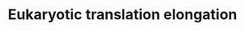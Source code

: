 ---
annotations:
- type: Pathway Ontology
  value: translation elongation pathway
authors:
- MaintBot
- AlexanderPico
- ReactomeTeam
- Anwesha
- Eweitz
description: 'The translation elongation cycle adds one amino acid at a time to a
  growing polypeptide according to the sequence of codons found in the mRNA. The next
  available codon on the mRNA is exposed in the aminoacyl-tRNA (aa-tRNA) binding site
  (A site) on the 30S subunit.<br>A: Ternary complexes of aa -tRNA:eEF1A:GTP enter
  the ribosome and  enable the anticodon of the tRNA to make a codon/anticodon interaction
  with the A-site codon of the mRNA. B: Upon cognate recognition, the eEF1A:GTP is
  brought into the GTPase activating center of the ribosome, GTP is hydrolyzed and
  eEF1A:GDP leaves the ribosome. C: The peptidyl transferase center of ribosome catalyses
  the formation of a peptide bond between the incoming amino acid and the peptide
  found in the peptidyl-tRNA binding site (P site). D: In the pre-translocation state
  of the ribosome, the eEF2:GTP enters the ribosome, physically translocating the
  peptidyl-tRNA out of the A site to P site and leaves the ribosome eEF2:GDP. This
  action of eEF2:GTP accounts for the precise movement of the mRNA by 3 nucleotides.Consequently,
  deacylated tRNA is shifted to the E site.  A ribosome associated ATPase activity
  is proposed to stimulate the release of deacylated tRNA from the E site subsequent
  to translocation (Elskaya et al., 1991). In this post-translocation state, the ribosome
  is now ready to receive a new ternary complex.<br>This process is illustrated below
  with: an amino acyl-tRNA with an amino acid, a peptidyl-tRNA with a growing peptide,
  a deacylated tRNA with an -OH, and a ribosome with A,P and E sites to accommodate
  these three forms of tRNA.  View original pathway at [http://www.reactome.org/PathwayBrowser/#DIAGRAM=156842
  Reactome].'
last-edited: 2021-05-22
organisms:
- Homo sapiens
redirect_from:
- /index.php/Pathway:WP1811
- /instance/WP1811
schema-jsonld:
- '@context': https://schema.org/
  '@id': https://wikipathways.github.io/pathways/WP1811.html
  '@type': Dataset
  creator:
    '@type': Organization
    name: WikiPathways
  description: 'The translation elongation cycle adds one amino acid at a time to
    a growing polypeptide according to the sequence of codons found in the mRNA. The
    next available codon on the mRNA is exposed in the aminoacyl-tRNA (aa-tRNA) binding
    site (A site) on the 30S subunit.<br>A: Ternary complexes of aa -tRNA:eEF1A:GTP
    enter the ribosome and  enable the anticodon of the tRNA to make a codon/anticodon
    interaction with the A-site codon of the mRNA. B: Upon cognate recognition, the
    eEF1A:GTP is brought into the GTPase activating center of the ribosome, GTP is
    hydrolyzed and eEF1A:GDP leaves the ribosome. C: The peptidyl transferase center
    of ribosome catalyses the formation of a peptide bond between the incoming amino
    acid and the peptide found in the peptidyl-tRNA binding site (P site). D: In the
    pre-translocation state of the ribosome, the eEF2:GTP enters the ribosome, physically
    translocating the peptidyl-tRNA out of the A site to P site and leaves the ribosome
    eEF2:GDP. This action of eEF2:GTP accounts for the precise movement of the mRNA
    by 3 nucleotides.Consequently, deacylated tRNA is shifted to the E site.  A ribosome
    associated ATPase activity is proposed to stimulate the release of deacylated
    tRNA from the E site subsequent to translocation (Elskaya et al., 1991). In this
    post-translocation state, the ribosome is now ready to receive a new ternary complex.<br>This
    process is illustrated below with: an amino acyl-tRNA with an amino acid, a peptidyl-tRNA
    with a growing peptide, a deacylated tRNA with an -OH, and a ribosome with A,P
    and E sites to accommodate these three forms of tRNA.  View original pathway at
    [http://www.reactome.org/PathwayBrowser/#DIAGRAM=156842 Reactome].'
  keywords:
  - EEF1A1
  - 'EEF1A1 '
  - 'RPL40 '
  - EEF1A1-like proteins
  - 'His-tRNA(His) '
  - 'RPS25 '
  - 'RPS24 '
  - '5.8S rRNA '
  - 'Arg-tRNA(Arg) '
  - 'RPS5 '
  - Ribosome:mRNA:peptidyl-tRNA with elongating peptide
  - EEF1B2
  - eEF2:GTP
  - 'RPL35 '
  - 'RPL8 '
  - 'EEF1A2 '
  - 'RPS19 '
  - 'RPS14 '
  - 'RPS4Y2 '
  - eEF1A:GTP:aminoacyl-tRNA complex
  - 'RPS27 '
  - eEF1B complex
  - 'RPL38 '
  - peptide chain
  - 'RPL39L '
  - 'GTP '
  - 'RPL4 '
  - 'Thr-tRNA(Thr) '
  - 'RPLP0 '
  - 'Glu-tRNA(Glu) '
  - 'RPL31 '
  - 'RPL15 '
  - 'RPL37 '
  - 'Cys-tRNA(Cys) '
  - 'RPL13A '
  - 'RPS26 '
  - 'mRNA '
  - 'RPL21 '
  - 'EEF1B2 '
  - 'RPS7 '
  - 'RPS2 '
  - 'RPS23 '
  - 'RPLP2 '
  - 80S ribosome
  - EEF1D
  - 'RPS9 '
  - 'Ile-tRNA(Ile) '
  - eEF2:GDP
  - 'RPL3 '
  - 'RPS11 '
  - GTP
  - 'RPL36 '
  - eEF1A:GDP
  - 'Gln-tRNA(Gln) '
  - 'Asp-tRNA(Asp) '
  - tRNA:mRNA:eEF1A:GTP
  - 'RPS29 '
  - 'RPL34 '
  - 'RPL37A '
  - 'RPS15A '
  - EEF1G
  - 'EEF2 '
  - 'peptidyl-tRNA with elongated peptide '
  - 'RPL26L1 '
  - eEF1A:GTP
  - 80S:Met-tRNAi:mRNA:aminoacyl-tRNA
  - 'RPL26 '
  - 'Ala-tRNA(Ala) '
  - 'RPL11 '
  - 'Gly-tRNA(Gly) '
  - 'RPL27A '
  - 'RPLP1 '
  - 'EEF1D '
  - 'RPL35A '
  - 'RPL6 '
  - 'RPL13 '
  - 'Trp-tRNA(Trp) '
  - '5S rRNA '
  - 'RPL39 '
  - Pi
  - 'Asn-tRNA(Asn) '
  - 'RPL14 '
  - 'EEF1G '
  - 'GDP '
  - 'FAU '
  - 'RPL27 '
  - 'RPL10 '
  - 'Leu-tRNA(Leu) '
  - 'RPL9 '
  - 'Met-tRNA(Met) '
  - 'RPS3A '
  - 'RPSA '
  - 'RPL32 '
  - 'Pro-tRNA(Pro) '
  - 'RPL28 '
  - 'RPL22 '
  - 'RPS20 '
  - 'Ser-tRNA(Ser) '
  - 'RPS13 '
  - 'RPS21 '
  - with growing
  - 'RPL7A '
  - Aminoacyl-tRNA
  - 'Tyr-tRNA(Tyr) '
  - 'RPL19 '
  - 'RPS27A(77-156) '
  - 'RPL17 '
  - 'RPL18A '
  - 'RPL36A '
  - 'RPL5 '
  - 'Val-tRNA(Val) '
  - 80S
  - 'RPS15 '
  - 'RPS17 '
  - 'RPL24 '
  - 'RPL36AL '
  - 80S:aminoacyl
  - 'EEF1A1P5 '
  - 'RPL7 '
  - complex
  - 'RPS3 '
  - 'RPS10 '
  - 'Phe-tRNA(Phe) '
  - '28S rRNA '
  - Elongation complex
  - 'RPS27L '
  - EEF2
  - 'RPS12 '
  - 'RPL10A '
  - 80S:Met-tRNAi:mRNA
  - 'RPL41 '
  - 'RPS4X '
  - 'RPS4Y1 '
  - 'RPL23A '
  - 'RPL30 '
  - 'RPS6 '
  - 'RPL18 '
  - 'RPL3L '
  - 'RPL29 '
  - 'RPL23 '
  - 'RPL12 '
  - 'RPS28 '
  - 'RPL10L '
  - '18S rRNA '
  - 'Lys-tRNA(Lys) '
  - 'RPS18 '
  - 'RPS16 '
  - 'Met-tRNAi '
  - 'RPS8 '
  - 'RPL22L1 '
  - eEF1B:GDP exchange
  license: CC0
  name: Eukaryotic translation elongation
seo: CreativeWork
title: Eukaryotic translation elongation
wpid: WP1811
---
